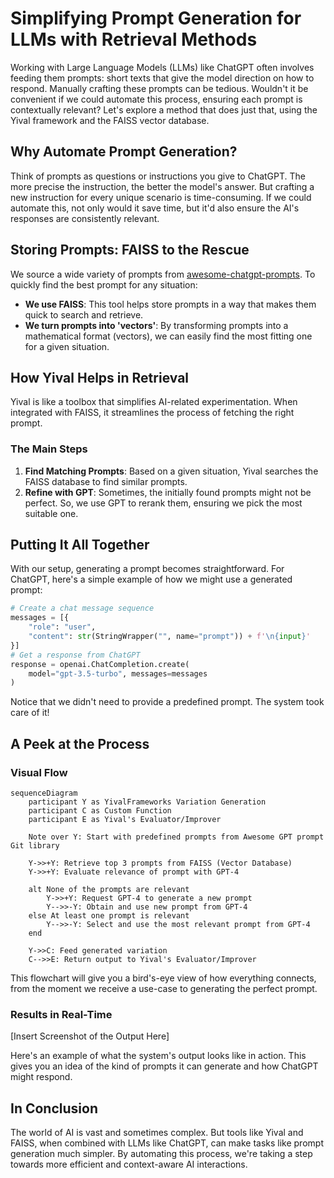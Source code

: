 # Simplifying Prompt Generation for LLMs with Retrieval Methods

Working with Large Language Models (LLMs) like ChatGPT often involves feeding
them prompts: short texts that give the model direction on how to respond.
Manually crafting these prompts can be tedious. Wouldn't it be convenient if we
could automate this process, ensuring each prompt is contextually relevant?
Let's explore a method that does just that, using the Yival framework and the
FAISS vector database.

## **Why Automate Prompt Generation?**

Think of prompts as questions or instructions you give to ChatGPT. The more
precise the instruction, the better the model's answer. But crafting a new
instruction for every unique scenario is time-consuming. If we could automate
this, not only would it save time, but it'd also ensure the AI's responses are
consistently relevant.

## **Storing Prompts: FAISS to the Rescue**

We source a wide variety of prompts from [awesome-chatgpt-prompts](https://github.com/f/awesome-chatgpt-prompts).
To quickly find the best prompt for any situation:

- **We use FAISS**: This tool helps store prompts in a way that makes them quick
  to search and retrieve.
- **We turn prompts into 'vectors'**: By transforming prompts into a mathematical
  format (vectors), we can easily find the most fitting one for a given situation.

## **How Yival Helps in Retrieval**

Yival is like a toolbox that simplifies AI-related experimentation.
When integrated with FAISS, it streamlines the process of fetching the right prompt.

### **The Main Steps**

1. **Find Matching Prompts**: Based on a given situation, Yival searches the FAISS
    database to find similar prompts.
2. **Refine with GPT**: Sometimes, the initially found prompts might not be perfect.
    So, we use GPT to rerank them, ensuring we pick the most suitable one.

## **Putting It All Together**

With our setup, generating a prompt becomes straightforward. For ChatGPT,
here's a simple example of how we might use a generated prompt:

```python
# Create a chat message sequence
messages = [{
    "role": "user",
    "content": str(StringWrapper("", name="prompt")) + f'\n{input}'
}]
# Get a response from ChatGPT
response = openai.ChatCompletion.create(
    model="gpt-3.5-turbo", messages=messages
)
```

Notice that we didn't need to provide a predefined prompt. The system took care
of it!

## **A Peek at the Process**

### **Visual Flow**

```mermaid
sequenceDiagram
    participant Y as YivalFrameworks Variation Generation
    participant C as Custom Function
    participant E as Yival's Evaluator/Improver

    Note over Y: Start with predefined prompts from Awesome GPT prompt Git library

    Y->>+Y: Retrieve top 3 prompts from FAISS (Vector Database)
    Y->>+Y: Evaluate relevance of prompt with GPT-4

    alt None of the prompts are relevant
        Y->>+Y: Request GPT-4 to generate a new prompt
        Y-->>-Y: Obtain and use new prompt from GPT-4
    else At least one prompt is relevant
        Y-->>-Y: Select and use the most relevant prompt from GPT-4
    end

    Y->>C: Feed generated variation
    C-->>E: Return output to Yival's Evaluator/Improver

```

This flowchart will give you a bird's-eye view of how everything connects, from
the moment we receive a use-case to generating the perfect prompt.

### **Results in Real-Time**

[Insert Screenshot of the Output Here]

Here's an example of what the system's output looks like in action. This gives
you an idea of the kind of prompts it can generate and how ChatGPT might respond.

## **In Conclusion**

The world of AI is vast and sometimes complex. But tools like Yival and FAISS,
when combined with LLMs like ChatGPT, can make tasks like prompt generation much
simpler. By automating this process, we're taking a step towards more efficient
and context-aware AI interactions.
